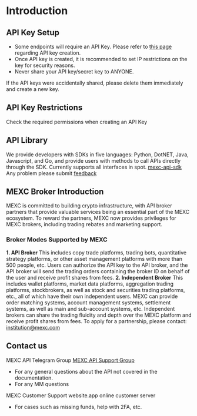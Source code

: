 # Introduction

## API Key Setup

- Some endpoints will require an API Key. Please refer to [this page](https://www.mexc.com/user/openapi) regarding API key creation.
- Once API key is created, it is recommended to set IP restrictions on the key for security reasons.
- Never share your API key/secret key to ANYONE.

If the API keys were accidentally shared, please delete them immediately and create a new key.

## API Key Restrictions

Check the required permissions when creating an API Key

## API Library

We provide developers with SDKs in five languages: Python, DotNET, Java, Javascript, and Go, and provide users with methods to call APIs directly through the SDK. Currently supports all interfaces in spot.
[mexc-api-sdk](https://github.com/mexcdevelop/mexc-api-sdk)
Any problem please submit [feedback](https://github.com/mexcdevelop/mexc-api-sdk/issues)

## MEXC Broker Introduction

MEXC is committed to building crypto infrastructure, with API broker partners that provide valuable services being an essential part of the MEXC ecosystem. To reward the partners, MEXC now provides privileges for MEXC brokers, including trading rebates and marketing support.

### Broker Modes Supported by MEXC

**1. API Broker**
This includes copy trade platforms, trading bots, quantitative strategy platforms, or other asset management platforms with more than 500 people, etc. Users can authorize the API key to the API broker, and the API broker will send the trading orders containing the broker ID on behalf of the user and receive profit shares from fees.
**2. Independent Broker**
This includes wallet platforms, market data platforms, aggregation trading platforms, stockbrokers, as well as stock and securities trading platforms, etc., all of which have their own independent users. MEXC can provide order matching systems, account management systems, settlement systems, as well as main and sub-account systems, etc. Independent brokers can share the trading fluidity and depth over the MEXC platform and receive profit shares from fees.
To apply for a partnership, please contact: institution@mexc.com

## Contact us

MEXC API Telegram Group [MEXC API Support Group](https://t.me/MEXCAPIsupport)

- For any general questions about the API not covered in the documentation.
- For any MM questions

MEXC Customer Support website.app online customer server

- For cases such as missing funds, help with 2FA, etc.
